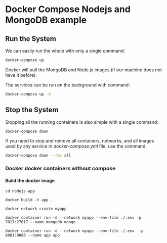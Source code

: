 # Docker Compose Nodejs and MongoDB example

## Run the System
We can easily run the whole with only a single command:
```bash
docker-compose up
```

Docker will pull the MongoDB and Node.js images (if our machine does not have it before).

The services can be run on the background with command:
```bash
docker-compose up -d
```

## Stop the System
Stopping all the running containers is also simple with a single command:
```bash
docker-compose down
```

If you need to stop and remove all containers, networks, and all images used by any service in <em>docker-compose.yml</em> file, use the command:
```bash
docker-compose down --rmi all
```

### Docker docker containers without compose

#### Build the docker image 

```
cd nodejs-app

docker build -t app .

docker network create myapp

docker container run -d --network myapp --env-file ./.env -p 7017:27017 --name mongodb mongo

docker container run -d --network myapp --env-file ./.env  -p 8081:8080 --name app app

```
